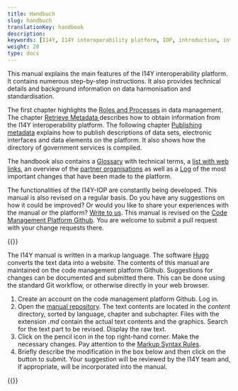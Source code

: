 ```yaml
---
title: Handbuch
slug: handbuch
translationKey: handbook
description: 
keywords: [I14Y, I14Y interoperability platform, IOP, introduction, interoperability, multiple use, Switzerland, user manual, manual, handbook]
weight: 20
type: docs
---
```


This manual explains the main features of the I14Y interoperability platform. It contains numerous step-by-step instructions. It also provides technical details and background information on data harmonisation and standardisation.

The first chapter highlights the [Roles and Processes](/handbook/de/2_rollen_prozesse) in data management. The chapter [Retrieve Metadata
](/handbook/de/3_metadaten_abrufen) describes how to obtain information from the I14Y interoperability platform. The following chapter [Publishing metadata](/handbook/de/4_publikation) explains how to publish descriptions of data sets, electronic interfaces and data elements on the platform. It also shows how the directory of government services is compiled.

<!--Später ergänzen: Nebst den schriftlichen Anleitungen enthält dieses Handbuch auch einige Videotutorials.--> 
The handbook also contains a [Glossary](/handbook/de/7_glossar) with technical terms, a [list with web links](/handbook/de/6_anhang/weblinks), an overview of the [partner organisations](/handbook/de/8_partner) as well as a [Log](/handbook/de/6_anhang/changelog) of the most important changes that have been made to the platform.

The functionalities of the I14Y-IOP are constantly being developed. This manual is also revised on a regular basis. Do you have any suggestions on how it could be improved? Or would you like to share your experiences with the manual or the platform? [Write to us](mailto:i14y@bfs.admin.ch). This manual is revised on the [Code Management Platform Github](https://github.com/I14Y-ch/handbook/). You are welcome to submit a pull request with your change requests there.

{{<alert title="How to submit a pull request" color="success">}}

The I14Y manual is written in a markup language. The software [Hugo](https://gohugo.io) converts the text data into a website. The contents of this manual are maintained on the code management platform Github. Suggestions for changes can be documented and submitted there. This can be done using the standard Git workflow, or otherwise directly in your web browser.

1. Create an account on the code management platform Github. Log in.
2. Open the [manual repository](https://github.com/I14Y-ch/handbook/). The text contents are located in the _content_ directory, sorted by language, chapter and subchapter. Files with the extension _.md_ contain the actual text contents and the graphics. Search for the text part to be revised. Display the raw text. 
3. Click on the pencil icon in the top right-hand corner. Make the necessary changes. Pay attention to the [Markup Syntax Rules](https://www.markdownguide.org/basic-syntax/).
4. Briefly describe the modification in the box below and then click on the button to submit. Your suggestion will be reviewed by the I14Y team and, if appropriate, will be incorporated into the manual.

{{</alert>}}